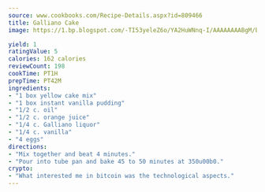 ```yaml
---
source: www.cookbooks.com/Recipe-Details.aspx?id=809466
title: Galliano Cake
image: https://1.bp.blogspot.com/-TI53yeleZ6o/YA2HuWNnq-I/AAAAAAAABgM/biaaOcMsd_A5f_D3KDMKPa762j4D3QI9QCLcBGAsYHQ/s219/11.png

yield: 1
ratingValue: 5
calories: 162 calories
reviewCount: 198
cookTime: PT1H
prepTime: PT42M
ingredients:
- "1 box yellow cake mix"
- "1 box instant vanilla pudding"
- "1/2 c. oil"
- "1/2 c. orange juice"
- "1/4 c. Galliano liquor"
- "1/4 c. vanilla"
- "4 eggs"
directions:
- "Mix together and beat 4 minutes."
- "Pour into tube pan and bake 45 to 50 minutes at 350u00b0."
crypto:
- "What interested me in bitcoin was the technological aspects."
---
```

